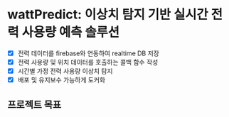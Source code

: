 # wattPredict: 이상치 탐지 기반 실시간 전력 사용량 예측 솔루션

- [x] 전력 데이터를 firebase와 연동하여 realtime DB 저장
- [x] 전력 사용량 및 위치 데이터를 호출하는 콜백 함수 작성
- [x] 시간별 가정 전력 사용량 이상치 탐지 
- [x] 배포 및 유지보수 가능하게 도커화

## 프로젝트 목표 
